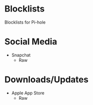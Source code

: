 # Blocklists
Blocklists for Pi-hole

# Social Media
- Snapchat
  - Raw
# Downloads/Updates
- Apple App Store
  - Raw
